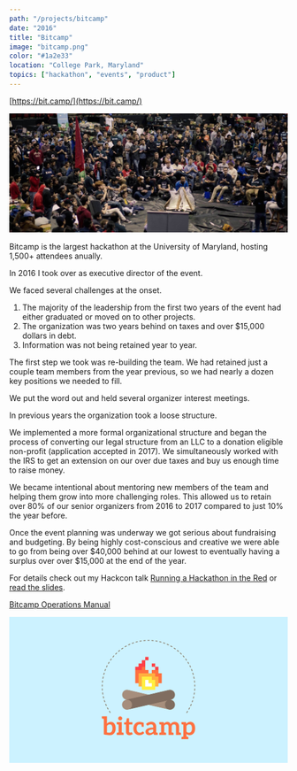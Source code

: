 ```yaml
---
path: "/projects/bitcamp"
date: "2016"
title: "Bitcamp"
image: "bitcamp.png"
color: "#1a2e33"
location: "College Park, Maryland"
topics: ["hackathon", "events", "product"]
---
```


[https://bit.camp/](https://bit.camp/)

![alt text](/images/bitcamp/crowd.jpg "A crowd of students at Bitcamp")

Bitcamp is the largest hackathon at the University of Maryland, hosting 1,500+ attendees anually. 

In 2016 I took over as executive director of the event.

We faced several challenges at the onset.

1. The majority of the leadership from the first two years of the event had either graduated or moved on to other projects.
2. The organization was two years behind on taxes and over $15,000 dollars in debt.
3. Information was not being retained year to year.

The first step we took was re-building the team. We had retained just a couple team members from the year previous, so we had nearly a dozen key positions we needed to fill.

We put the word out and held several organizer interest meetings.

In previous years the organization took a loose structure.

We implemented a more formal organizational structure and began the process of converting our legal structure from an LLC to a donation eligible non-profit (application accepted in 2017). We simultaneously worked with the IRS to get an extension on our over due taxes and buy us enough time to raise money.

We became intentional about mentoring new members of the team and helping them grow into more challenging roles. This allowed us to retain over 80% of our senior organizers from 2016 to 2017 compared to just 10% the year before.

Once the event planning was underway we got serious about fundraising and budgeting. By being highly cost-conscious and creative we were able to go from being over $40,000 behind at our lowest to eventually having a surplus over over $15,000 at the end of the year.

For details check out my Hackcon talk [Running a Hackathon in the Red](https://www.youtube.com/watch?v=IRK3KmhE_go) or [read the slides](http://slides.com/anthonycastrio/red#/).

[Bitcamp Operations Manual](https://docs.google.com/document/d/1z9iQgv2LPZKQVWWE-FGbt5mcpAw93x-d0C-s_gF5Vu8/edit?usp=sharing)


![alt text](/images/bitcamp/bitcamp.png "Bitcamp logo")
